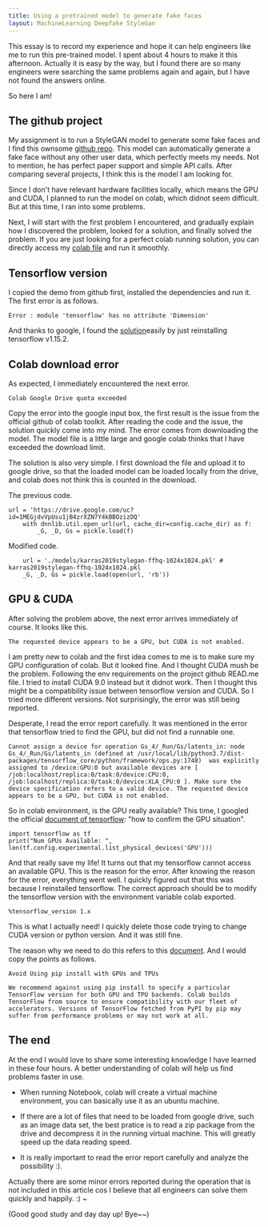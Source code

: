 ```yaml
---
title: Using a pretrained model to generate fake faces
layout: MachineLearning Deepfake StyleGan
---
```

This essay is to record my experience and hope it can help engineers like me to run this pre-trained model. I spent about 4 hours to make it this afternoon. Actually it is easy by the way, but I found there are so many engineers were searching the same problems again and again, but I have not found the answers online.

So here I am!

## The github project

My assignment is to run a StyleGAN model to generate some fake faces and I find this ownsome [github repo](https://github.com/NVlabs/stylegan). This model can automatically generate a fake face without any other user data, which perfectly meets my needs. Not to mention, he has perfect paper support and simple API calls. After comparing several projects, I think this is the model I am looking for.

Since I don't have relevant hardware facilities locally, which means the GPU and CUDA, I planned to run the model on colab, which didnot seem difficult. But at this time, I ran into some problems.

Next, I will start with the first problem I encountered, and gradually explain how I discovered the problem, looked for a solution, and finally solved the problem. If you are just looking for a perfect colab running solution, you can directly access my [colab file](https://colab.research.google.com/drive/1O2iA3M6AM1rTzdvozIa8wp0moCoeTYk6?usp=sharing) and run it smoothly.

## Tensorflow version

I copied the demo from github first, installed the dependencies and run it. The first error is as follows.

```
Error : module 'tensorflow' has no attribute 'Dimension' 
```

And thanks to google, I found the [solution](https://github.com/cedricoeldorf/ConditionalStyleGAN/issues/3)easily by just reinstalling tensorflow v1.15.2.

## Colab download error
As expected, I immediately encountered the next error.

```
Colab Google Drive quota exceeded
```

Copy the error into the google input box, the first result is the issue from the official github of colab toolkit. After reading the code and the issue, the solution quickly come into my mind. The error comes from downloading the model. The model file is a little large and google colab thinks that I have exceeded the download limit.

The solution is also very simple. I first download the file and upload it to google drive, so that the loaded model can be loaded locally from the drive, and colab does not think this is counted in the download.

The previous code.

```
url = 'https://drive.google.com/uc?id=1MEGjdvVpUsu1jB4zrXZN7Y4kBBOzizDQ'
    with dnnlib.util.open_url(url, cache_dir=config.cache_dir) as f:
        _G, _D, Gs = pickle.load(f)
```

Modified code.

```
    url = './models/karras2019stylegan-ffhq-1024x1024.pkl' # karras2019stylegan-ffhq-1024x1024.pkl    
    _G, _D, Gs = pickle.load(open(url, 'rb'))
```

## GPU & CUDA

After solving the problem above, the next error arrives immediately of course. It looks like this.

```
The requested device appears to be a GPU, but CUDA is not enabled.
```

I am pretty new to colab and the first idea comes to me is to make sure my GPU configuration of colab. But it looked fine. And I thought CUDA mush be the problem. Following the env requirements on the project github READ.me file. I tried to install CUDA 9.0 instead but it didnot work. Then I thought this might be a compatibility issue between tensorflow version and CUDA. So I tried more different versions. Not surprisingly, the error was still being reported.

Desperate, I read the error report carefully. It was mentioned in the error that tensorflow tried to find the GPU, but did not find a runnable one.

```
Cannot assign a device for operation Gs_4/_Run/Gs/latents_in: node Gs_4/_Run/Gs/latents_in (defined at /usr/local/lib/python3.7/dist-packages/tensorflow_core/python/framework/ops.py:1748)  was explicitly assigned to /device:GPU:0 but available devices are [ /job:localhost/replica:0/task:0/device:CPU:0, /job:localhost/replica:0/task:0/device:XLA_CPU:0 ]. Make sure the device specification refers to a valid device. The requested device appears to be a GPU, but CUDA is not enabled.
```

So in colab environment, is the GPU really available? This time, I googled the official [document of tensorflow](https://www.tensorflow.org/guide/gpu): "how to confirm the GPU situation". 

```
import tensorflow as tf
print("Num GPUs Available: ", len(tf.config.experimental.list_physical_devices('GPU')))
```

And that really save my life! It turns out that my tensorflow cannot access an available GPU. This is the reason for the error. After knowing the reason for the error, everything went well. I quickly figured out that this was because I reinstalled tensorflow. The correct approach should be to modify the tensorflow version with the environment variable colab exported.

```
%tensorflow_version 1.x
```

This is what I actually need! I quickly delete those code trying to change CUDA version or python version. And it was still fine.

The reason why we need to do this refers to this [document](https://colab.research.google.com/notebooks/tensorflow_version.ipynb). And I would copy the points as follows.

```
Avoid Using pip install with GPUs and TPUs

We recommend against using pip install to specify a particular TensorFlow version for both GPU and TPU backends. Colab builds TensorFlow from source to ensure compatibility with our fleet of accelerators. Versions of TensorFlow fetched from PyPI by pip may suffer from performance problems or may not work at all.
```

## The end

At the end I would love to share some interesting knowledge I have learned in these four hours. A better understanding of colab will help us find problems faster in use.

* When running Notebook, colab will create a virtual machine environment, you can basically use it as an ubuntu machine.

* If there are a lot of files that need to be loaded from google drive, such as an image data set, the best pratice is to read a zip package from the drive and decompress it in the running virtual machine. This will greatly speed up the data reading speed.

* It is really important to read the error report carefully and analyze the possibility :).

Actually there are some minor errors reported during the operation that is not included in this article cos I believe that all engineers can solve them quickly and happily. :) ~

(Good good study and day day up! Bye~~)

